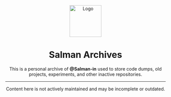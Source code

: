 <div align="center">
    <a href="https://github.com/SalmanArchives">
        <img height="100px" width="100px" src="/profile/assets/archivelogo.png" align="center" alt="Logo"/>
    </a>
  <h1>Salman Archives</h1>
  <p>This is a personal archive of <strong>@Salman-in</strong> used to store code dumps, old projects, experiments, and other inactive repositories.</p>
  <hr />
  <p>Content here is not actively maintained and may be incomplete or outdated.</p>
</div>
